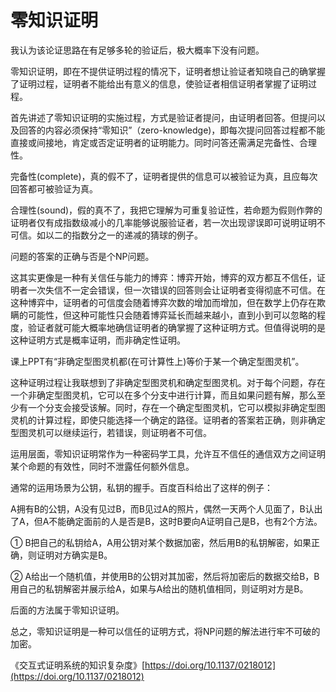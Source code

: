 # 零知识证明

我认为该论证思路在有足够多轮的验证后，极大概率下没有问题。

零知识证明，即在不提供证明过程的情况下，证明者想让验证者知晓自己的确掌握了证明过程，证明者不能给出有意义的信息，使验证者相信证明者掌握了证明过程。

首先讲述了零知识证明的实施过程，方式是验证者提问，由证明者回答。但提问以及回答的内容必须保持“零知识”（zero-knowledge)，即每次提问回答过程都不能直接或间接地，肯定或否定证明者的证明能力。同时问答还需满足完备性、合理性。

完备性(complete)，真的假不了，证明者提供的信息可以被验证为真，且应每次回答都可被验证为真。

合理性(sound)，假的真不了，我把它理解为可重复验证性，若命题为假则作弊的证明者仅有成指数级减小的几率能够说服验证者，若一次出现谬误即可说明证明不可信。如以二的指数分之一的递减的猜球的例子。

问题的答案的正确与否是个NP问题。

这其实更像是一种有关信任与能力的博弈：博弈开始，博弈的双方都互不信任，证明者一次失信不一定会错误，但一次错误的回答则会让证明者变得彻底不可信。在这种博弈中，证明者的可信度会随着博弈次数的增加而增加，但在数学上仍存在欺瞒的可能性，但这种可能性只会随着博弈延长而越来越小，直到小到可以忽略的程度，验证者就可能大概率地确信证明者的确掌握了这种证明方式。但值得说明的是这种证明方式是概率证明，而非确定性证明。

课上PPT有“非确定型图灵机都(在可计算性上)等价于某一个确定型图灵机”。

这种证明过程让我联想到了非确定型图灵机和确定型图灵机。对于每个问题，存在一个非确定型图灵机，它可以在多个分支中进行计算，而且如果问题有解，那么至少有一个分支会接受该解。同时，存在一个确定型图灵机，它可以模拟非确定型图灵机的计算过程，即使只能选择一个确定的路径。证明者的答案若正确，则非确定型图灵机可以继续运行，若错误，则证明者不可信。

运用层面，零知识证明常作为一种密码学工具，允许互不信任的通信双方之间证明某个命题的有效性，同时不泄露任何额外信息。

通常的运用场景为公钥，私钥的握手。百度百科给出了这样的例子：

A拥有B的公钥，A没有见过B，而B见过A的照片，偶然一天两个人见面了，B认出了A，但A不能确定面前的人是否是B，这时B要向A证明自己是B，也有2个方法。

① B把自己的私钥给A，A用公钥对某个数据加密，然后用B的私钥解密，如果正确，则证明对方确实是B。

② A给出一个随机值，并使用B的公钥对其加密，然后将加密后的数据交给B，B用自己的私钥解密并展示给A，如果与A给出的随机值相同，则证明对方是B。

后面的方法属于零知识证明。

总之，零知识证明是一种可以信任的证明方式，将NP问题的解法进行牢不可破的加密。

《交互式证明系统的知识复杂度》[https://doi.org/10.1137/0218012](https://doi.org/10.1137/0218012)